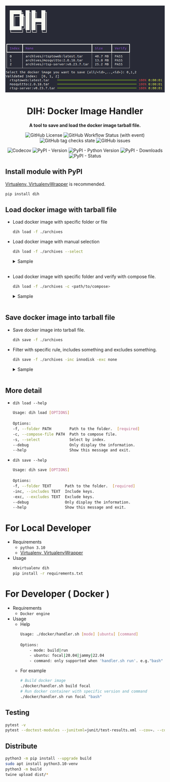 <div align="center">

![cover](https://github.com/p513817/dih/blob/master/assets/cover.png?raw=true)
# DIH: Docker Image Handler
**A tool to save and load the docker image tarball file.**

![GitHub License](https://img.shields.io/github/license/p513817/dih)
![GitHub Workflow Status (with event)](https://img.shields.io/github/actions/workflow/status/p513817/dih/test.yml)
![GitHub tag checks state](https://img.shields.io/github/checks-status/p513817/dih/master)
![GitHub issues](https://img.shields.io/github/issues/p513817/dih)

![Codecov](https://img.shields.io/codecov/c/github/p513817/dih)
![PyPI - Version](https://img.shields.io/pypi/v/dih)
![PyPI - Python Version](https://img.shields.io/pypi/pyversions/dih)
![PyPI - Downloads](https://img.shields.io/pypi/dm/dih)
![PyPI - Status](https://img.shields.io/pypi/status/dih)

</div>

## Install module with PyPI
[Virtualenv, VirtualenvWrapper](./assets/install-venv.md) is recommended.

```bash
pip install dih
```

## Load docker image with tarball file

* Load docker image with specific folder or file
    ```bash
    dih load -f ./archives
    ```
* Load docker image with manual selection
    ```bash
    dih load -f ./archives --select
    ```
    <details>
    <summary>Sample</summary>
    <br>
        <p>
        <img src='https://github.com/p513817/dih/blob/master/assets/dih-load-select.png?raw=true' width='auto' height=200px alt>
        <br>
        <em>Enter the index of the docker images...</em>
        </p>
    </details>
    <br>

* Load docker image with specific folder and verify with compose file.
    ```bash
    dih load -f ./archives -c <path/to/compose>
    ```
    <details>
    <summary>Sample</summary>
    <br>
        <p>
        <img src='https://github.com/p513817/dih/blob/master/assets/dih-load-compose.png?raw=true' width='auto' height=250px alt>
        <br>
        <em>Verify with compose file and only load the verified indexes...</em>
        </p>
    </details>
    <br>
    

## Save docker image into tarball file
* Save docker image into tarball file.
    ```bash
    dih save -f ./archives
    ```
* Filter with specific rule, includes something and excludes something.
    ```bash
    dih save -f ./archives -inc innodisk -exc none
    ```
    
    <details>
    <summary>Sample</summary>
    <br>
        <p>
        <img src='https://github.com/p513817/dih/blob/master/assets/dih-save-with-rule.png?raw=true' width='auto' height=200px alt>
        <br>
        <em>dih save -f ./archives -inc rtsp -exc none...</em>
        </p>
    </details>
    <br>

## More detail
* `dih load --help`
    ```bash
    Usage: dih load [OPTIONS]
    
    Options:
    -f, --folder PATH        Path to the folder.  [required]
    -c, --compose-file PATH  Path to compose file.
    -s, --select             Select by index.
    --debug                  Only display the information.
    --help                   Show this message and exit.
    ```
* `dih save --help`
    ```bash
    Usage: dih save [OPTIONS]

    Options:
    -f, --folder TEXT      Path to the folder.  [required]
    -inc, --includes TEXT  Include keys.
    -exc, --excludes TEXT  Exclude keys.
    --debug                Only display the information.
    --help                 Show this message and exit.
    ```

# For Local Developer
* Requirements
    * `python 3.10`
    * [Virtualenv, VirtualenvWrapper](./assets/install-venv.md)
* Usage
    ```bash
    mkvirtualenv dih
    pip install -r requirements.txt
    ```
# For Developer ( Docker )
* Requirements
    * `Docker engine`
* Usage
    * Help
        ```bash
        Usage: ./docker/handler.sh [mode] [ubuntu] [command]
            
        Options:
            - mode: build|run
            - ubuntu: focal|20.04|jammy|22.04
            - command: only supported when 'handler.sh run'. e.g."bash" 
        ```
    * For example
        ```bash
        # Build docker image
        ./docker/handler.sh build focal
        # Run docker container with specific version and command
        ./docker/handler.sh run focal "bash" 
        ```

## Testing
```bash
pytest -v
pytest --doctest-modules --junitxml=junit/test-results.xml --cov=. --cov-report=xml --cov-report=html
```

## Distribute
```bash
python3 -m pip install --upgrade build
sudo apt install python3.10-venv
python3 -m build
twine upload dist/*
```
